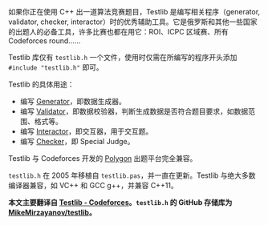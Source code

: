 如果你正在使用 C++ 出一道算法竞赛题目，Testlib 是编写相关程序（generator, validator, checker, interactor）时的优秀辅助工具。它是俄罗斯和其他一些国家的出题人的必备工具，许多比赛也都在用它：ROI、ICPC 区域赛、所有 Codeforces round……

Testlib 库仅有 `testlib.h` 一个文件，使用时仅需在所编写的程序开头添加 `#include "testlib.h"` 即可。

Testlib 的具体用途：

-   编写 [Generator](./generator.md)，即数据生成器。
-   编写 [Validator](./validator.md)，即数据校验器，判断生成数据是否符合题目要求，如数据范围、格式等。
-   编写 [Interactor](./interactor.md)，即交互器，用于交互题。
-   编写 [Checker](./checker.md)，即 Special Judge。

Testlib 与 Codeforces 开发的 [Polygon](https://polygon.codeforces.com/) 出题平台完全兼容。

`testlib.h` 在 2005 年移植自 `testlib.pas`，并一直在更新。Testlib 与绝大多数编译器兼容，如 VC++ 和 GCC g++，并兼容 C++11。

**本文主要翻译自 [Testlib - Codeforces](https://codeforces.com/testlib)。`testlib.h` 的 GitHub 存储库为 [MikeMirzayanov/testlib](https://github.com/MikeMirzayanov/testlib)。**
